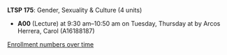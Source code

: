 **LTSP 175**: Gender, Sexuality & Culture (4 units)

- **A00** (Lecture) at 9:30 am–10:50 am on Tuesday, Thursday at   by Arcos Herrera, Carol (A16188187)

[Enrollment numbers over time](./LTSP175.tsv)
